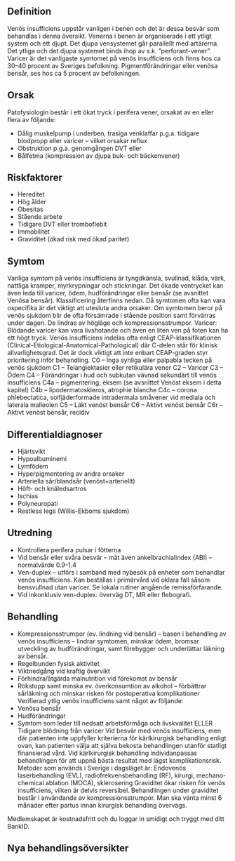 ## Definition

Venös insufficiens uppstår vanligen i benen och det är dessa besvär som behandlas i denna översikt. Venerna i benen är organiserade i ett ytligt system och ett djupt. Det djupa vensystemet går parallellt med artärerna. Det ytliga och det djupa systemet binds ihop av s.k. ”perforant-vener”. Varicer är det vanligaste symtomet på venös insufficiens och finns hos ca 30–40 procent av Sveriges befolkning. Pigmentförändringar eller venösa bensår, ses hos ca 5 procent av befolkningen.

## Orsak

Patofysiologin består i ett ökat tryck i perifera vener, orsakat av en eller flera av följande:
- Dålig muskelpump i underben, trasiga venklaffar p.g.a. tidigare blodpropp eller varicer – vilket orsakar reflux
- Obstruktion p.g.a. genomgången DVT eller
- Bålfetma (kompression av djupa buk- och bäckenvener)

## Riskfaktorer

- Hereditet
- Hög ålder
- Obesitas
- Stående arbete
- Tidigare DVT eller tromboflebit
- Immobilitet
- Graviditet (ökad risk med ökad paritet)

## Symtom

Vanliga symtom på venös insufficiens är tyngdkänsla, svullnad, klåda, värk, nattliga kramper, myrkrypningar och stickningar. Det ökade ventrycket kan även leda till varicer, ödem, hudförändringar eller bensår (se avsnittet Venösa bensår). Klassificering återfinns nedan. Då symtomen ofta kan vara ospecifika är det viktigt att utesluta andra orsaker. Om symtomen beror på venös sjukdom blir de ofta försämrade i stående position samt förvärras under dagen. De lindras av högläge och kompressionsstrumpor.
Varicer: Blödande varicer kan vara livshotande och även en liten ven på foten kan ha ett högt tryck.
Venös insufficiens indelas ofta enligt CEAP-klassifikationen (Clinical-Etiological-Anatomical-Pathological) där C-delen står för klinisk allvarlighetsgrad. Det är dock viktigt att inte enbart CEAP-graden styr prioritering inför behandling.
C0 – Inga synliga eller palpabla tecken på venös sjukdom C1 – Telangiektasier eller retikulära vener C2 – Varicer C3 – Ödem C4 – Förändringar i hud och subkutan vävnad sekundärt till venös insufficiens C4a – pigmentering, eksem (se avsnittet Venöst eksem i detta kapitel) C4b – lipodermatoskleros, atrophie blanche C4c – corona phlebectatica, solfjäderformade intradermala småvener vid mediala och laterala malleolen C5 – Läkt venöst bensår C6 – Aktivt venöst bensår C6r – Aktivt venöst bensår, recidiv

## Differentialdiagnoser

- Hjärtsvikt
- Hypoalbuminemi
- Lymfödem
- Hyperpigmentering av andra orsaker
- Arteriella sår/blandsår (venöst+arteriellt)
- Höft- och knäledsartros
- Ischias
- Polyneuropati
- Restless legs (Willis-Ekboms sjukdom)

## Utredning

- Kontrollera perifera pulsar i fötterna
- Vid bensår eller svåra besvär – mät även ankelbrachialindex (ABI) – normalvärde 0.9-1.4
- Ven-duplex – utförs i samband med nybesök på enheter som behandlar venös insufficiens. Kan beställas i primärvård vid oklara fall såsom bensvullnad utan varicer. Se lokala rutiner angående remissförfarande.
- Vid inkonklusiv ven-duplex: överväg DT, MR eller flebografi.

## Behandling

- Kompressionsstrumpor (ev. lindning vid bensår) – basen i behandling av venös insufficiens – lindrar symtomen, minskar ödem, bromsar utveckling av hudförändringar, samt förebygger och underlättar läkning av bensår.
- Regelbunden fysisk aktivitet
- Viktnedgång vid kraftig övervikt
- Förhindra/åtgärda malnutrition vid förekomst av bensår
- Rökstopp samt minska ev. överkonsumtion av alkohol – förbättrar sårläkning och minskar risken för postoperativa komplikationer
Verifierad ytlig venös insufficiens samt något av följande:
- Venösa bensår
- Hudförändringar
- Symtom som leder till nedsatt arbetsförmåga och livskvalitet
ELLER Tidigare blödning från varicer
Vid besvär med venös insufficiens, men där patienten inte uppfyller kriterierna för kärlkirurgisk behandling enligt ovan, kan patienten välja att själva bekosta behandlingen utanför statligt finansierad vård.
Vid kärlkirurgisk behandling individanpassas behandlingen för att uppnå bästa resultat med lägst komplikationsrisk.
Metoder som används i Sverige i dagsläget är: Endovenös laserbehandling (EVL), radiofrekvensbehandling (RF), kirurgi, mechano-chemical ablation (MOCA), sklerosering
Graviditet ökar risken för venös insufficiens, vilken är delvis reversibel. Behandlingen under graviditet består i användande av kompressionsstrumpor. Man ska vänta minst 6 månader efter partus innan kirurgisk behandling övervägs.


Medlemskapet är kostnadsfritt och du loggar in smidigt och tryggt med ditt BankID.

## Nya behandlingsöversikter

